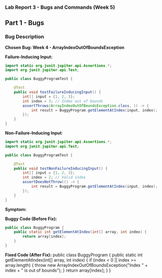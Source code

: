 ### Lab Report 3 - Bugs and Commands (Week 5)

## Part 1 - Bugs

### Bug Description

**Chosen Bug: Week 4 - ArrayIndexOutOfBoundsException**

**Failure-Inducing Input:**

```java
import static org.junit.jupiter.api.Assertions.*;
import org.junit.jupiter.api.Test;

public class BuggyProgramTest {

    @Test
    public void testFailureInducingInput() {
        int[] input = {1, 2, 3};
        int index = 3; // Index out of bounds
        assertThrows(ArrayIndexOutOfBoundsException.class, () -> {
            int result = BuggyProgram.getElementAtIndex(input, index);
        });
    }
}
```

**Non-Failure-Inducing Input**:

```java
import static org.junit.jupiter.api.Assertions.*;
import org.junit.jupiter.api.Test;

public class BuggyProgramTest {

    @Test
    public void testNonFailureInducingInput() {
        int[] input = {1, 2, 3};
        int index = 2; // Valid index
        assertDoesNotThrow(() -> {
            int result = BuggyProgram.getElementAtIndex(input, index);
        });
    }
}
```

**Symptom:**


**Buggy Code (Before Fix):**
```java
public class BuggyProgram {
    public static int getElementAtIndex(int[] array, int index) {
        return array[index];
    }
}
```

**Fixed Code (After Fix):**
public class BuggyProgram {
    public static int getElementAtIndex(int[] array, int index) {
        if (index < 0 || index >= array.length) {
            throw new ArrayIndexOutOfBoundsException("Index " + index + " is out of bounds");
        }
        return array[index];
    }
}
```
